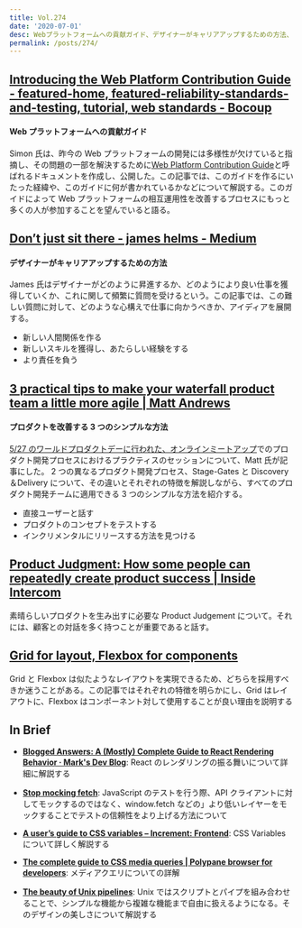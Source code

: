 ```yaml
---
title: Vol.274
date: '2020-07-01'
desc: Webプラットフォームへの貢献ガイド、デザイナーがキャリアアップするための方法、プロダクトを改善する3つのシンプルな方法、ほか計10リンク
permalink: /posts/274/
---
```


## [Introducing the Web Platform Contribution Guide - featured-home, featured-reliability-standards-and-testing, tutorial, web standards - Bocoup](https://bocoup.com/blog/introducing-the-web-platform-contribution-guide)

#### Web プラットフォームへの貢献ガイド

Simon 氏は、昨今の Web プラットフォームの開発には多様性が欠けていると指摘し、その問題の一部を解決するために[Web Platform Contribution Guide](https://wpc.guide/)と呼ばれるドキュメントを作成し、公開した。この記事では、このガイドを作るにいたった経緯や、このガイドに何が書かれているかなどについて解説する。このガイドによって Web プラットフォームの相互運用性を改善するプロセスにもっと多くの人が参加することを望んでいると語る。

## [Don’t just sit there - james helms - Medium](https://medium.com/@jamesh_str/dont-just-sit-there-b25f7dcdb5af)

#### デザイナーがキャリアアップするための方法

James 氏はデザイナーがどのように昇進するか、どのようにより良い仕事を獲得していくか、これに関して頻繁に質問を受けるという。この記事では、この難しい質問に対して、どのような心構えで仕事に向かうべきか、アイディアを展開する。

- 新しい人間関係を作る
- 新しいスキルを獲得し、あたらしい経験をする
- より責任を負う

## [3 practical tips to make your waterfall product team a little more agile | Matt Andrews](https://mattandre.ws/2020/05/waterfall-to-agile/)

#### プロダクトを改善する 3 つのシンプルな方法

[5/27 のワールドプロダクトデーに行われた、オンラインミートアップ](https://www.youtube.com/watch?v=4pdTKlSqfTQ)でのプロダクト開発プロセスにおけるプラクティスのセッションについて、Matt 氏が記事にした。
2 つの異なるプロダクト開発プロセス、Stage-Gates と Discovery＆Delivery について、その違いとそれぞれの特徴を解説しながら、すべてのプロダクト開発チームに適用できる 3 つのシンプルな方法を紹介する。

- 直接ユーザーと話す
- プロダクトのコンセプトをテストする
- インクリメンタルにリリースする方法を見つける

## [Product Judgment: How some people can repeatedly create product success | Inside Intercom](https://www.intercom.com/blog/product-judgment/)

素晴らしいプロダクトを生み出すに必要な Product Judgement について。それには、顧客との対話を多く持つことが重要であると話す。

## [Grid for layout, Flexbox for components](https://ishadeed.com/article/grid-layout-flexbox-components/)

Grid と Flexbox は似たようなレイアウトを実現できるため、どちらを採用すべきか迷うことがある。この記事ではそれぞれの特徴を明らかにし、Grid はレイアウトに、Flexbox はコンポーネント対して使用することが良い理由を説明する

## In Brief

- **[Blogged Answers: A (Mostly) Complete Guide to React Rendering Behavior · Mark's Dev Blog](https://blog.isquaredsoftware.com/2020/05/blogged-answers-a-mostly-complete-guide-to-react-rendering-behavior/)**: React のレンダリングの振る舞いについて詳細に解説する

- **[Stop mocking fetch](https://kentcdodds.com/blog/stop-mocking-fetch)**: JavaScript のテストを行う際、API クライアントに対してモックするのではなく、window.fetch などの」より低いレイヤーをモックすることでテストの信頼性をより上げる方法について

- **[A user’s guide to CSS variables – Increment: Frontend](https://increment.com/frontend/a-users-guide-to-css-variables/)**: CSS Variables について詳しく解説する

- **[The complete guide to CSS media queries | Polypane browser for developers](https://polypane.app/blog/the-complete-guide-to-css-media-queries/)**: メディアクエリについての詳解

- **[The beauty of Unix pipelines](https://prithu.xyz/posts/unix-pipeline/)**: Unix ではスクリプトとパイプを組み合わせることで、シンプルな機能から複雑な機能まで自由に扱えるようになる。そのデザインの美しさについて解説する
